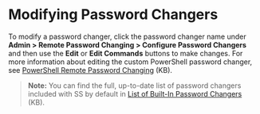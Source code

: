 [title]: # (Modifying Password Changers)
[tags]: # (Modifying Password Changers)
[priority]: # (100)

# Modifying Password Changers

To modify a password changer, click the password changer name under **Admin > Remote Password Changing > Configure Password Changers** and then use the **Edit** or **Edit Commands** buttons to make changes. For more information about editing the custom PowerShell password changer, see [PowerShell Remote Password Changing](https://updates.thycotic.net/links.ashx?PowerShellPasswordChanging) (KB).

> **Note:** You can find the full, up-to-date list of password changers included with SS by default in [List of Built-In Password Changers](https://updates.thycotic.net/links.ashx?PasswordChangers) (KB).
